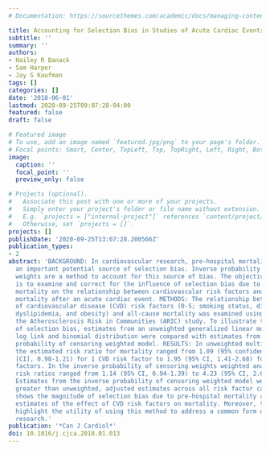```yaml
---
# Documentation: https://sourcethemes.com/academic/docs/managing-content/

title: Accounting for Selection Bias in Studies of Acute Cardiac Events
subtitle: ''
summary: ''
authors:
- Hailey R Banack
- Sam Harper
- Jay S Kaufman
tags: []
categories: []
date: '2018-06-01'
lastmod: 2020-09-25T09:07:28-04:00
featured: false
draft: false

# Featured image
# To use, add an image named `featured.jpg/png` to your page's folder.
# Focal points: Smart, Center, TopLeft, Top, TopRight, Left, Right, BottomLeft, Bottom, BottomRight.
image:
  caption: ''
  focal_point: ''
  preview_only: false

# Projects (optional).
#   Associate this post with one or more of your projects.
#   Simply enter your project's folder or file name without extension.
#   E.g. `projects = ["internal-project"]` references `content/project/deep-learning/index.md`.
#   Otherwise, set `projects = []`.
projects: []
publishDate: '2020-09-25T13:07:28.200566Z'
publication_types:
- 2
abstract: 'BACKGROUND: In cardiovascular research, pre-hospital mortality represents
  an important potential source of selection bias. Inverse probability of censoring
  weights are a method to account for this source of bias. The objective of this article
  is to examine and correct for the influence of selection bias due to pre-hospital
  mortality on the relationship between cardiovascular risk factors and all-cause
  mortality after an acute cardiac event. METHODS: The relationship between the number
  of cardiovascular disease (CVD) risk factors (0-5; smoking status, diabetes, hypertension,
  dyslipidemia, and obesity) and all-cause mortality was examined using data from
  the Atherosclerosis Risk in Communities (ARIC) study. To illustrate the magnitude
  of selection bias, estimates from an unweighted generalized linear model with a
  log link and binomial distribution were compared with estimates from an inverse
  probability of censoring weighted model. RESULTS: In unweighted multivariable analyses
  the estimated risk ratio for mortality ranged from 1.09 (95% confidence interval
  [CI], 0.98-1.21) for 1 CVD risk factor to 1.95 (95% CI, 1.41-2.68) for 5 CVD risk
  factors. In the inverse probability of censoring weights weighted analyses, the
  risk ratios ranged from 1.14 (95% CI, 0.94-1.39) to 4.23 (95% CI, 2.69-6.66). CONCLUSION:
  Estimates from the inverse probability of censoring weighted model were substantially
  greater than unweighted, adjusted estimates across all risk factor categories. This
  shows the magnitude of selection bias due to pre-hospital mortality and effect on
  estimates of the effect of CVD risk factors on mortality. Moreover, the results
  highlight the utility of using this method to address a common form of bias in cardiovascular
  research.'
publication: '*Can J Cardiol*'
doi: 10.1016/j.cjca.2018.01.013
---
```

